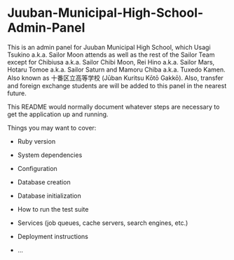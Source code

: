 # Juuban-Municipal-High-School-Admin-Panel

This is an admin panel for Juuban Municipal High School, which Usagi Tsukino a.k.a. Sailor Moon attends as well as the rest of the Sailor Team except for Chibiusa a.k.a. Sailor Chibi Moon, Rei Hino a.k.a. Sailor Mars, Hotaru Tomoe a.k.a. Sailor Saturn and Mamoru Chiba a.k.a. Tuxedo Kamen. Also known as 十番区立高等学校 (Jūban Kuritsu Kōtō Gakkō). Also, transfer and foreign exchange students are will be added to this panel in the nearest future.

This README would normally document whatever steps are necessary to get the
application up and running.

Things you may want to cover:

* Ruby version

* System dependencies

* Configuration

* Database creation

* Database initialization

* How to run the test suite

* Services (job queues, cache servers, search engines, etc.)

* Deployment instructions

* ...
